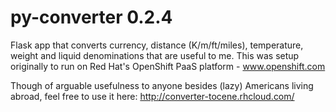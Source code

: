 py-converter 0.2.4
============

Flask app that converts currency, distance (K/m/ft/miles), temperature, weight and liquid denominations that are useful
to me. This was setup originally to run on Red Hat's OpenShift PaaS platform - www.openshift.com 

Though of arguable usefulness to anyone besides (lazy) Americans living abroad, feel free to use it here: http://converter-tocene.rhcloud.com/
